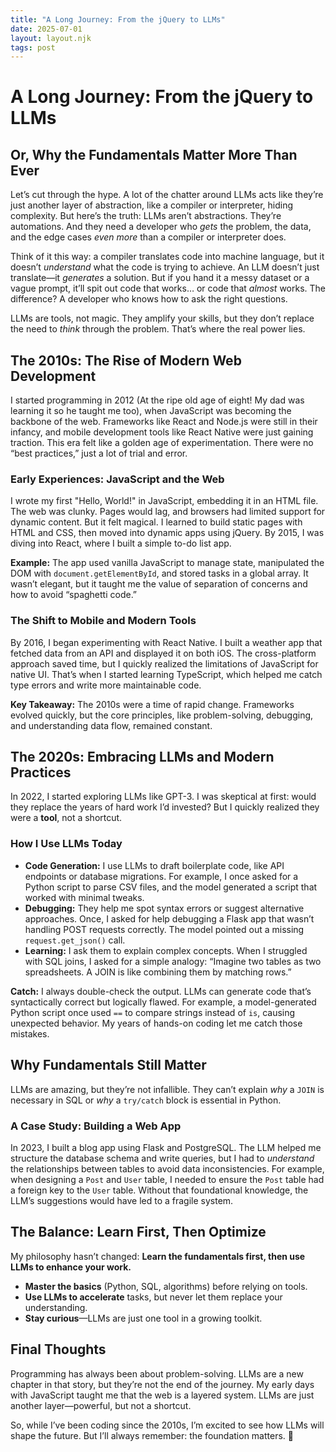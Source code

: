 ```yaml
---
title: "A Long Journey: From the jQuery to LLMs" 
date: 2025-07-01
layout: layout.njk
tags: post
---
```

# A Long Journey: From the jQuery to LLMs
## Or, Why the Fundamentals Matter More Than Ever 
Let’s cut through the hype. A lot of the chatter around LLMs acts like they’re just another layer of abstraction, like a compiler or interpreter, hiding complexity. But here’s the truth: LLMs aren’t abstractions. They’re automations. And they need a developer who _gets_ the problem, the data, and the edge cases _even more_ than a compiler or interpreter does.  

Think of it this way: a compiler translates code into machine language, but it doesn’t _understand_ what the code is trying to achieve. An LLM doesn’t just translate—it _generates_ a solution. But if you hand it a messy dataset or a vague prompt, it’ll spit out code that works… or code that _almost_ works. The difference? A developer who knows how to ask the right questions.  

LLMs are tools, not magic. They amplify your skills, but they don’t replace the need to _think_ through the problem. That’s where the real power lies.

## **The 2010s: The Rise of Modern Web Development**  
I started programming in 2012 (At the ripe old age of eight! My dad was learning it so he taught me too), when JavaScript was becoming the backbone of the web. Frameworks like React and Node.js were still in their infancy, and mobile development tools like React Native were just gaining traction. This era felt like a golden age of experimentation. There were no “best practices,” just a lot of trial and error.  

### **Early Experiences: JavaScript and the Web**  
I wrote my first "Hello, World!" in JavaScript, embedding it in an HTML file. The web was clunky. Pages would lag, and browsers had limited support for dynamic content. But it felt magical. I learned to build static pages with HTML and CSS, then moved into dynamic apps using jQuery. By 2015, I was diving into React, where I built a simple to-do list app.  

**Example:** The app used vanilla JavaScript to manage state, manipulated the DOM with `document.getElementById`, and stored tasks in a global array. It wasn’t elegant, but it taught me the value of separation of concerns and how to avoid “spaghetti code.”  

### **The Shift to Mobile and Modern Tools**  
By 2016, I began experimenting with React Native. I built a weather app that fetched data from an API and displayed it on both iOS. The cross-platform approach saved time, but I quickly realized the limitations of JavaScript for native UI. That’s when I started learning TypeScript, which helped me catch type errors and write more maintainable code.  

**Key Takeaway:** The 2010s were a time of rapid change. Frameworks evolved quickly, but the core principles, like problem-solving, debugging, and understanding data flow, remained constant.  

## **The 2020s: Embracing LLMs and Modern Practices**  
In 2022, I started exploring LLMs like GPT-3. I was skeptical at first: would they replace the years of hard work I’d invested? But I quickly realized they were a **tool**, not a shortcut.  

### **How I Use LLMs Today**  
- **Code Generation:** I use LLMs to draft boilerplate code, like API endpoints or database migrations. For example, I once asked for a Python script to parse CSV files, and the model generated a script that worked with minimal tweaks.  
- **Debugging:** They help me spot syntax errors or suggest alternative approaches. Once, I asked for help debugging a Flask app that wasn’t handling POST requests correctly. The model pointed out a missing `request.get_json()` call.  
- **Learning:** I ask them to explain complex concepts. When I struggled with SQL joins, I asked for a simple analogy: “Imagine two tables as two spreadsheets. A JOIN is like combining them by matching rows.”  

**Catch:** I always double-check the output. LLMs can generate code that’s syntactically correct but logically flawed. For example, a model-generated Python script once used `==` to compare strings instead of `is`, causing unexpected behavior. My years of hands-on coding let me catch those mistakes.  

## **Why Fundamentals Still Matter**  
LLMs are amazing, but they’re not infallible. They can’t explain _why_ a `JOIN` is necessary in SQL or _why_ a `try/catch` block is essential in Python.  

### **A Case Study: Building a Web App**  
In 2023, I built a blog app using Flask and PostgreSQL. The LLM helped me structure the database schema and write queries, but I had to _understand_ the relationships between tables to avoid data inconsistencies. For example, when designing a `Post` and `User` table, I needed to ensure the `Post` table had a foreign key to the `User` table. Without that foundational knowledge, the LLM’s suggestions would have led to a fragile system.  

## **The Balance: Learn First, Then Optimize**  
My philosophy hasn’t changed: **Learn the fundamentals first, then use LLMs to enhance your work.**  

- **Master the basics** (Python, SQL, algorithms) before relying on tools.  
- **Use LLMs to accelerate** tasks, but never let them replace your understanding.  
- **Stay curious**—LLMs are just one tool in a growing toolkit.  

## **Final Thoughts**  
Programming has always been about problem-solving. LLMs are a new chapter in that story, but they’re not the end of the journey. My early days with JavaScript taught me that the web is a layered system. LLMs are just another layer—powerful, but not a shortcut.  

So, while I’ve been coding since the 2010s, I’m excited to see how LLMs will shape the future. But I’ll always remember: the foundation matters. 🌟  
